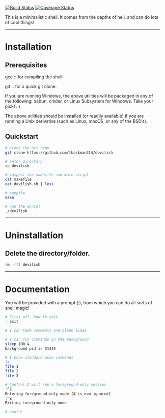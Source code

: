 [![Build Status](https://liambeckman.com/jenkins/job/devilish/badge/icon)](https://liambeckman.com/jenkins/job/devilish/)
[![Coverage Status](https://coveralls.io/repos/github/lbeckman314/devilish/badge.svg?branch=master)](https://coveralls.io/github/lbeckman314/devilish?branch=master)

This is a minimalistic shell. It comes from the depths of hell, and can do lots of cool things!

---

# Installation

## Prerequisites

gcc :: for compiling the shell.

git :: for a quick git clone.

If you are running Windows, the above utilities will be packaged in any of the following: babun, cmder, or Linux Subsystem for Windows. Take your pick! : )

The above utilities should be installed (or readily available) if you are running a Unix derivative (such as Linux, macOS, or any of the BSD’s).

## Quickstart

```sh
# clone the git repo
git clone https://github.com/lbeckman314/devilish

# enter directory
cd devilish

# inspect the makefile and main script
cat makefile
cat devilish.sh | less

# compile
make

# run the script
./devilish
```

---

# Uninstallation

##  Delete the directory/folder.

```sh
rm -rfI devilish
```

---

# Documentation

You will be provided with a prompt (:), from which you can do all sorts of shell magic!

```sh
# First off, how to exit
: exit

# I can take comments and blank lines

# I can run commands in the background
sleep 100 &
background pid is 31415

# I know standard unix commands
ls
file 1
file 2
file 3

# Control-Z will run a foreground-only session
:^Z
Entering foreground-only mode (& is now ignored)
:^Z
Exiting foreground-only mode

# neato!
```
